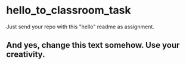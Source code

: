 # hello_to_classroom_task

Just send your repo with this "hello" readme as assignment.
## And yes, change this text somehow. Use your **creativity**.
